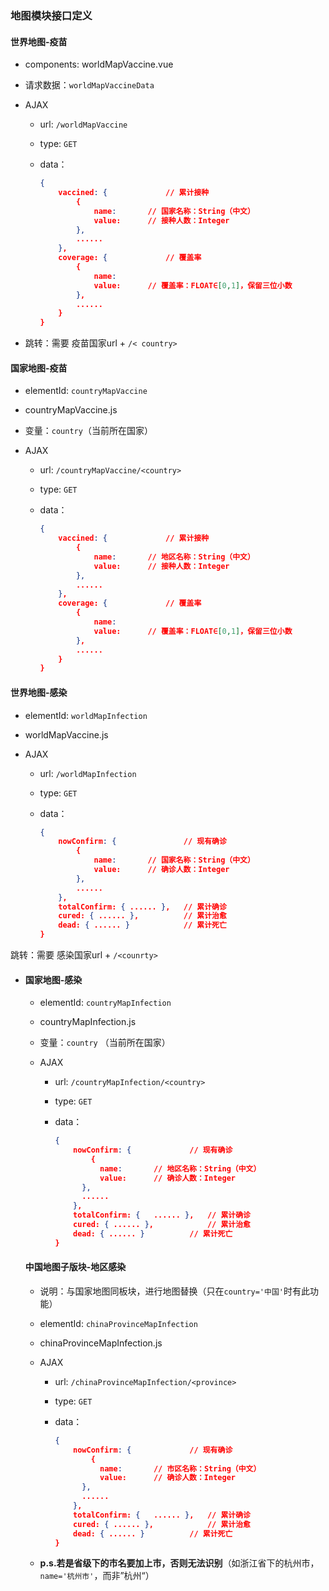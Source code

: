 ### 地图模块接口定义

#### 世界地图-疫苗

- components: worldMapVaccine.vue

- 请求数据：`worldMapVaccineData`

- AJAX

  - url: `/worldMapVaccine`

  - type: `GET`

  - data：

    ```json
    {
        vaccined: {				// 累计接种
            {
            	name:		// 国家名称：String（中文）
            	value:		// 接种人数：Integer
        	},
        	......
        },
        coverage: {				// 覆盖率
         	{
            	name:
            	value:		// 覆盖率：FLOAT∈[0,1]，保留三位小数
        	},
        	......
        }
    }
    ```

- 跳转：需要 疫苗国家url + `/< country>`

#### 国家地图-疫苗

- elementId: `countryMapVaccine`

- countryMapVaccine.js

- 变量：`country`（当前所在国家）

- AJAX

  - url: `/countryMapVaccine/<country>`

  - type: `GET`

  - data：

    ```json
    {
        vaccined: {				// 累计接种
            {
            	name:		// 地区名称：String（中文）
            	value:		// 接种人数：Integer
        	},
        	......
        },
        coverage: {				// 覆盖率
         	{
            	name:
            	value:		// 覆盖率：FLOAT∈[0,1]，保留三位小数
        	},
        	......
        }
    }
    ```

#### 世界地图-感染

- elementId: `worldMapInfection`

- worldMapVaccine.js

- AJAX

  - url: `/worldMapInfection`

  - type: `GET`

  - data：

    ```json
    {
        nowConfirm: {				// 现有确诊
            {
            	name:		// 国家名称：String（中文）
            	value:		// 确诊人数：Integer
        	},
        	......
        },
        totalConfirm: {	...... },	// 累计确诊
        cured: { ...... },			// 累计治愈
        dead: { ...... }			// 累计死亡
    }
    ```

跳转：需要 感染国家url + `/<counrty>` 

- #### 国家地图-感染

  - elementId: `countryMapInfection`

  - countryMapInfection.js

  - 变量：`country` （当前所在国家）

  - AJAX

    - url: `/countryMapInfection/<country>`

    - type: `GET`

    - data：

      ```json
      {
          nowConfirm: {				// 现有确诊
              {
              	name:		// 地区名称：String（中文）
              	value:		// 确诊人数：Integer
          	},
          	......
          },
          totalConfirm: {	...... },	// 累计确诊
          cured: { ...... },			// 累计治愈
          dead: { ...... }			// 累计死亡
      }
      ```

  #### 中国地图子版块-地区感染

  - 说明：与国家地图同板块，进行地图替换（只在`country='中国'`时有此功能）

  - elementId: `chinaProvinceMapInfection`

  - chinaProvinceMapInfection.js

  - AJAX

    - url: `/chinaProvinceMapInfection/<province>`

    - type: `GET`

    - data：

      ```json
      {
          nowConfirm: {				// 现有确诊
              {
              	name:		// 市区名称：String（中文）
              	value:		// 确诊人数：Integer
          	},
          	......
          },
          totalConfirm: {	...... },	// 累计确诊
          cured: { ...... },			// 累计治愈
          dead: { ...... }			// 累计死亡
      }
      ```

  - **p.s.若是省级下的市名要加上市，否则无法识别**（如浙江省下的杭州市，`name='杭州市'`，而非”杭州“）

